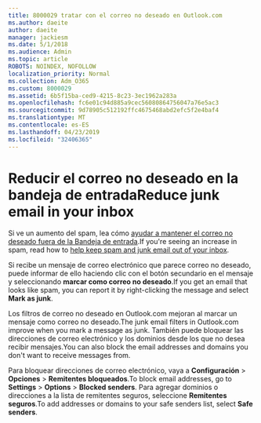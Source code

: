 ```yaml
---
title: 8000029 tratar con el correo no deseado en Outlook.com
ms.author: daeite
author: daeite
manager: jackiesm
ms.date: 5/1/2018
ms.audience: Admin
ms.topic: article
ROBOTS: NOINDEX, NOFOLLOW
localization_priority: Normal
ms.collection: Adm_O365
ms.custom: 8000029
ms.assetid: 6b5f15ba-ced9-4215-8c23-3ec1962a283a
ms.openlocfilehash: fc6e01c94d885a9cec56080864756047a76e5ac3
ms.sourcegitcommit: 9d78905c512192ffc4675468abd2efc5f2e4baf4
ms.translationtype: MT
ms.contentlocale: es-ES
ms.lasthandoff: 04/23/2019
ms.locfileid: "32406365"
---
```

# <a name="reduce-junk-email-in-your-inbox"></a><span data-ttu-id="eaccb-102">Reducir el correo no deseado en la bandeja de entrada</span><span class="sxs-lookup"><span data-stu-id="eaccb-102">Reduce junk email in your inbox</span></span>

<span data-ttu-id="eaccb-103">Si ve un aumento del spam, lea cómo [ayudar a mantener el correo no deseado fuera de la Bandeja de entrada](https://go.microsoft.com/fwlink/p/?linkid=873140).</span><span class="sxs-lookup"><span data-stu-id="eaccb-103">If you're seeing an increase in spam, read how to [help keep spam and junk email out of your inbox](https://go.microsoft.com/fwlink/p/?linkid=873140).</span></span>
  
<span data-ttu-id="eaccb-104">Si recibe un mensaje de correo electrónico que parece correo no deseado, puede informar de ello haciendo clic con el botón secundario en el mensaje y seleccionando **marcar como correo no deseado**.</span><span class="sxs-lookup"><span data-stu-id="eaccb-104">If you get an email that looks like spam, you can report it by right-clicking the message and select **Mark as junk**.</span></span> 
  
<span data-ttu-id="eaccb-105">Los filtros de correo no deseado en Outlook.com mejoran al marcar un mensaje como correo no deseado.</span><span class="sxs-lookup"><span data-stu-id="eaccb-105">The junk email filters in Outlook.com improve when you mark a message as junk.</span></span> <span data-ttu-id="eaccb-106">También puede bloquear las direcciones de correo electrónico y los dominios desde los que no desea recibir mensajes.</span><span class="sxs-lookup"><span data-stu-id="eaccb-106">You can also block the email addresses and domains you don't want to receive messages from.</span></span>
  
<span data-ttu-id="eaccb-107">Para bloquear direcciones de correo electrónico, vaya a **Configuración** \> **Opciones** \> **Remitentes bloqueados**.</span><span class="sxs-lookup"><span data-stu-id="eaccb-107">To block email addresses, go to **Settings** \> **Options** \> **Blocked senders**.</span></span> <span data-ttu-id="eaccb-108">Para agregar dominios o direcciones a la lista de remitentes seguros, seleccione **Remitentes seguros**.</span><span class="sxs-lookup"><span data-stu-id="eaccb-108">To add addresses or domains to your safe senders list, select **Safe senders**.</span></span> 
  

